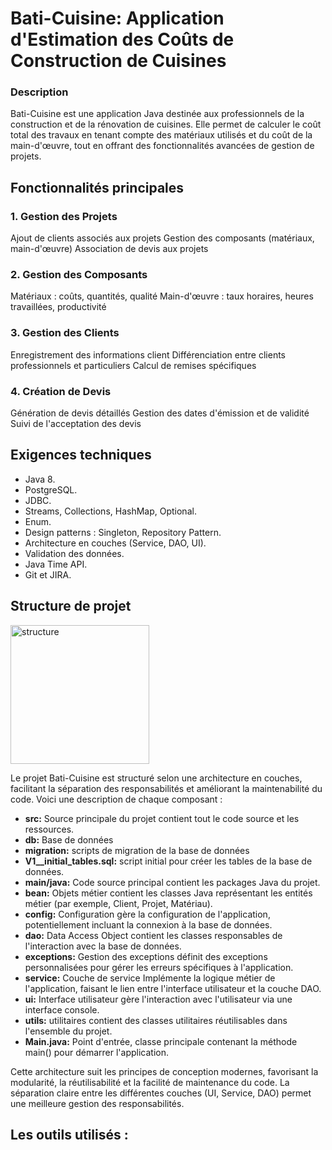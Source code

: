 # Bati-Cuisine: Application d'Estimation des Coûts de Construction de Cuisines
### Description
Bati-Cuisine est une application Java destinée aux professionnels de la construction et de la rénovation de cuisines. Elle permet de calculer le coût total des travaux en tenant compte des matériaux utilisés et du coût de la main-d'œuvre, tout en offrant des fonctionnalités avancées de gestion de projets.

## Fonctionnalités principales

### 1. Gestion des Projets

Ajout de clients associés aux projets
Gestion des composants (matériaux, main-d'œuvre)
Association de devis aux projets


### 2. Gestion des Composants

Matériaux : coûts, quantités, qualité
Main-d'œuvre : taux horaires, heures travaillées, productivité


### 3. Gestion des Clients

Enregistrement des informations client
Différenciation entre clients professionnels et particuliers
Calcul de remises spécifiques


### 4. Création de Devis

Génération de devis détaillés
Gestion des dates d'émission et de validité
Suivi de l'acceptation des devis

## Exigences techniques

- Java 8.
- PostgreSQL.
- JDBC.
- Streams, Collections, HashMap, Optional.
- Enum.
- Design patterns : Singleton, Repository Pattern.
- Architecture en couches (Service, DAO, UI).
- Validation des données.
- Java Time API.
- Git et JIRA.
  
## Structure de projet
<img width="222" alt="structure" src="https://github.com/user-attachments/assets/121493d3-295b-4bec-92fd-1908704291f8">

Le projet Bati-Cuisine est structuré selon une architecture en couches, facilitant la séparation des responsabilités et améliorant la maintenabilité du code. Voici une description de chaque composant :

- **src:** Source principale du projet contient tout le code source et les ressources.
- **db:** Base de données
- **migration:** scripts de migration de la base de données
- **V1__initial_tables.sql:** script initial pour créer les tables de la base de données.
- **main/java:** Code source principal contient les packages Java du projet.
- **bean:** Objets métier contient les classes Java représentant les entités métier (par exemple, Client, Projet, Matériau).
- **config:** Configuration gère la configuration de l'application, potentiellement incluant la connexion à la base de données.
- **dao:** Data Access Object contient les classes responsables de l'interaction avec la base de données.
- **exceptions:** Gestion des exceptions définit des exceptions personnalisées pour gérer les erreurs spécifiques à l'application.
- **service:** Couche de service Implémente la logique métier de l'application, faisant le lien entre l'interface utilisateur et la couche DAO.
- **ui:** Interface utilisateur gère l'interaction avec l'utilisateur via une interface console.
- **utils:** utilitaires contient des classes utilitaires réutilisables dans l'ensemble du projet.
- **Main.java:** Point d'entrée, classe principale contenant la méthode main() pour démarrer l'application.

Cette architecture suit les principes de conception modernes, favorisant la modularité, la réutilisabilité et la facilité de maintenance du code. La séparation claire entre les différentes couches (UI, Service, DAO) permet une meilleure gestion des responsabilités.
## Les outils utilisés : 
